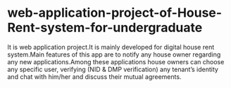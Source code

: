 # web-application-project-of-House-Rent-system-for-undergraduate
It is web application project.It is mainly developed for digital house rent system.Main features of this app are to notify any house owner regarding any new applications.Among these applications house owners can choose any specific user, verifying (NID &amp; DMP verification) any tenant’s identity and chat with him/her and discuss their mutual agreements. 
